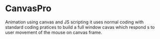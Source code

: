 # CanvasPro
Animation using canvas and JS scripting it uses normal coding with standard coding pratices to build a full window cavas which respond s to user movement of the mouse on canvas frame.
